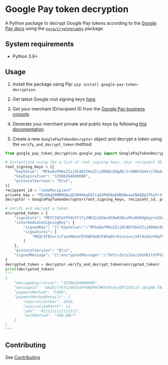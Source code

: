 # Google Pay token decryption

A Python package to decrypt Google Pay tokens according to the [Google Pay docs](https://developers.google.com/pay/api/android/guides/resources/payment-data-cryptography#decrypt-token) using the [`pyca/cryptography`](https://cryptography.io/en/latest/) package.

## System requirements

- Python 3.8+

## Usage

1. Install the package using Pip: `pip install google-pay-token-decryption`.

2. Get latest Google root signing keys [here](https://developers.google.com/pay/api/android/guides/resources/payment-data-cryptography#root-signing-keys).

3. Get your merchant ID/recipient ID from the [Google Pay business console](https://pay.google.com/business/console).

4. Generate your merchant private and public keys by following [this documentation](https://developers.google.com/pay/api/android/guides/resources/payment-data-cryptography#using-openssl).

5. Create a new `GooglePayTokenDecryptor` object and decrypt a token using the `verify_and_decrypt_token` method:

```python
from google_pay_token_decryption.google_pay import GooglePayTokenDecryptor

# Instantiate using the a list of root signing keys, your recipient ID and private key
root_signing_keys = [{
    "keyValue": "MFkwEwYHKoZIzj0CAQYIKoZIzj0DAQcDQgAE/1+3HBVSbdv+j7NaArdgMyoSAM43yRydzqdg1TxodSzA96Dj4Mc1EiKroxxunavVIvdxGnJeFViTzFvzFRxyCw==",
    "keyExpiration": "32506264800000",
    "protocolVersion": "ECv2",
}]
recipient_id = "someRecipient"
private_key = "MIGHAgEAMBMGByqGSM49AgEGCCqGSM49AwEHBG0wawIBAQQgCPSuFr4iSIaQprjjchHPyDu2NXFe0vDBoTpPkYaK9dehRANCAATnaFz/vQKuO90pxsINyVNWojabHfbx9qIJ6uD7Q7ZSxmtyo/Ez3/o2kDT8g0pIdyVIYktCsq65VoQIDWSh2Bdm"
decryptor = GooglePayTokenDecryptor(root_signing_keys, recipient_id, private_key)

# Verify and decrypt a token 
encrypted_token = {
    "signature": "MEYCIQCbtFh9UIf1Ty3NKZ2z0ZmL0SHwR30uiRGuRXk9ghpyrwIhANiZQ0Df6noxkQ6M652PcIPkk2m1PQhqiq4UhzvPQOYf",
    "intermediateSigningKey": {
        "signedKey": "{\"keyValue\":\"MFkwEwYHKoZIzj0CAQYIKoZIzj0DAQcDQgAE/1+3HBVSbdv+j7NaArdgMyoSAM43yRydzqdg1TxodSzA96Dj4Mc1EiKroxxunavVIvdxGnJeFViTzFvzFRxyCw==\",\"keyExpiration\":\"1879409613939\"}",
        "signatures": [
            "MEQCIFBle+JsfsovRBeoFEYKWFAeBYFAhq0S+GtusiosjV4lAiAGcK9qfVpnqG6Hw8cbGBQ79beiAs6IIkBxBfeKDBR+kA=="
        ]
    },
    "protocolVersion": "ECv2",
    "signedMessage": "{\"encryptedMessage\":\"PeYi+ZnJs1Gei1dSOkItdfFG8Y81FvEI7dHE0sSrSU6OPnndftV/qDbbmXHmppoyP/2lhF+XsH93qzD3u46BRnxxPtetzGT0533rIraskTj8SZ6FVYY1Opfo7FECGk57FfF8aDaCSOoyTh1k0v6wdxVwEVvWqG1T/ij+u2KWOw5G1WSB/RVicni0Az13ModYb0KMdMws1USKlWxBfKU5PtxibVx4fZ95HYQ82qgHlV4ToKaUY7YWud1iEspmFsBMk0nh4t1hVxRzsxKUjMV1915qD5yq7k5n9YPao2mR9NJgLPDktsc4uf9bszzvnqhz3T1YID43QwX16yCyn/YxNVe3dJ1+S+BGyJ+vyKXp+Zh4SlIua2NFLwnR06Es3Kvl6LlOGasoPC/tMAWYLQlGsl+vHK3mrMZjC6KbOsXg+2mrlZwL+QOt3ih2jIPe\",\"ephemeralPublicKey\":\"BD6pQKpy7yDebAX4qV0u/AfMYNQhOD+teyoa/5SsxwTGCoC1ZKHxNMb5BXvRmBcYGPNTx8+fAkEwzJ8GqbX/Q7E=\",\"tag\":\"8gFteCvCuamX1RmL7ORdHqleyBf0N55OfAs80RYGgwc=\"}"
}
decrypted_token = decryptor.verify_and_decrypt_token(encrypted_token)
print(decrypted_token)
"""
{
    "messageExpiration": "32506264800000",
    "messageId": "AH2EjtfkY514K5lmPF4NOP9lMR5tPedsjQR719hIzI-zB1g0A-TBlYInGQuEVQeIWGlajqEpvSyrl3r_iN0RxoV9RYjxqnzG-kXmcBNkferp4NfNjVqxYrVT0e5JRzU3dQjkb0tQWOxN",
    "paymentMethod": "CARD",
    "paymentMethodDetails": {
        "expirationYear": 2026,
        "expirationMonth": 12,
        "pan": "4111111111111111",
        "authMethod": "PAN_ONLY"
    }
}
"""
```

## Contributing

See [Contributing](./CONTRIBUTING.md)